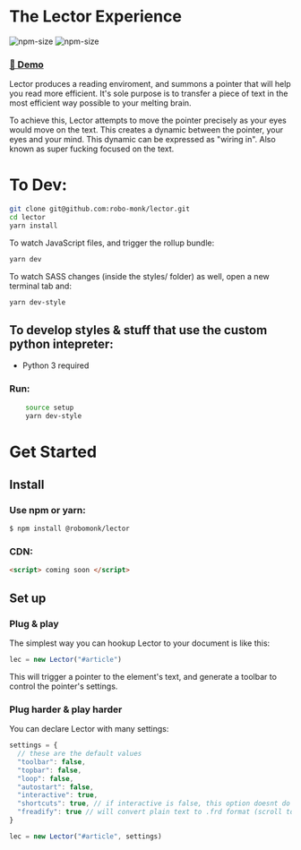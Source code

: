 # The Lector Experience
![npm-size](https://img.shields.io/npm/v/@robomonk/lector?style=for-the-badge)
![npm-size](https://img.shields.io/bundlephobia/minzip/@robomonk/lector?style=for-the-badge)

### [ 🚀 Demo ](https://robo-monk.github.io/lector)


Lector produces a reading enviroment, and summons a pointer that will help you read more efficient. It's sole purpose is to transfer a piece of text
in the most efficient way possible to your melting brain.

To achieve this, Lector attempts to move the pointer precisely as your eyes would move on the text. This creates a dynamic between the pointer, your eyes and
your mind. This dynamic can be expressed as "wiring in". Also known as super fucking focused on the text.


# To Dev:

```bash
git clone git@github.com:robo-monk/lector.git
cd lector
yarn install
```
To watch JavaScript files, and trigger the rollup bundle:
```bash
yarn dev
```

To watch SASS changes (inside the styles/ folder) as well, open a new terminal tab and:

```bash
yarn dev-style
```

## To develop styles & stuff that use the custom python intepreter:
* Python 3 required

### Run: 
```bash
	source setup
	yarn dev-style
```

# Get Started

## Install

### Use npm or yarn:
```bash
$ npm install @robomonk/lector
```
### CDN:
```html
<script> coming soon </script>
```

## Set up

### Plug & play
The simplest way you can hookup Lector to your document is like this:
```javascript
lec = new Lector("#article")
```

This will trigger a pointer to the element's text, and generate a toolbar to control the pointer's settings.

### Plug harder & play harder

You can declare Lector with many settings:
```javascript
settings = {
  // these are the default values
  "toolbar": false,
  "topbar": false,
  "loop": false,
  "autostart": false,
  "interactive": true,
  "shortcuts": true, // if interactive is false, this option doesnt do anything
  "freadify": true // will convert plain text to .frd format (scroll to the .frd format section for more)
}

lec = new Lector("#article", settings)
```

